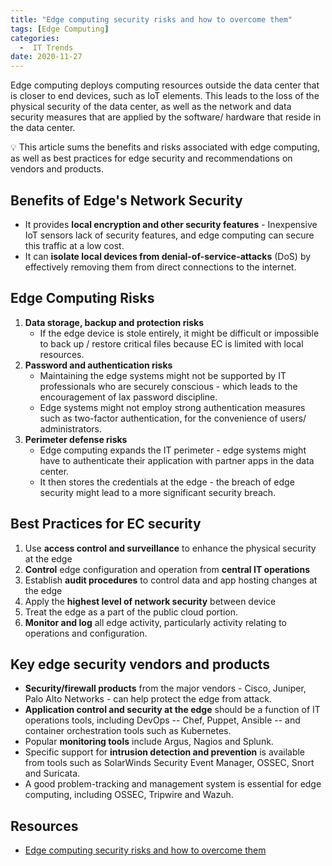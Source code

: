 ```yaml
---
title: "Edge computing security risks and how to overcome them"
tags: [Edge Computing]
categories:
  -  IT Trends
date: 2020-11-27
---
```


Edge computing deploys computing resources outside the data center that is closer to end devices, such as IoT elements. This leads to the loss of the physical security of the data center, as well as the network and data security measures that are applied by the software/ hardware that reside in the data center.

💡 This article sums the benefits and risks associated with edge computing, as well as best practices for edge security and recommendations on vendors and products.


## Benefits of Edge's Network Security
- It provides **local encryption and other security features** - Inexpensive IoT sensors lack of security features, and edge computing can secure this traffic at a low cost.
- It can **isolate local devices from denial-of-service-attacks** (DoS) by effectively removing them from direct connections to the internet.


## Edge Computing Risks
1. **Data storage, backup and protection risks**
    - If the edge device is stole entirely, it might be difficult or impossible to back up / restore critical files because EC is limited with local resources.
2. **Password and authentication risks**
    - Maintaining the edge systems might not be supported by IT professionals who are securely conscious - which leads to the encouragement of lax password discipline.
    - Edge systems might not employ strong authentication measures such as two-factor authentication, for the convenience of users/ administrators.
3. **Perimeter defense risks**
    - Edge computing expands the IT perimeter - edge systems might have to authenticate their application with partner apps in the data center.
    - It then stores the credentials at the edge - the breach of edge security might lead to a more significant security breach.


## Best Practices for EC security
1. Use **access control and surveillance** to enhance the physical security at the edge
2. **Control** edge configuration and operation from **central IT operations**
3. Establish **audit procedures** to control data and app hosting changes at the edge
4. Apply the **highest level of network security** between device
5. Treat the edge as a part of the public cloud portion.
6. **Monitor and log** all edge activity, particularly activity relating to operations and configuration.


## Key edge security vendors and products
- **Security/firewall products** from the major vendors - Cisco, Juniper, Palo Alto Networks - can help protect the edge from attack.
- **Application control and security at the edge** should be a function of IT operations tools, including DevOps -- Chef, Puppet, Ansible -- and container orchestration tools such as Kubernetes.
- Popular **monitoring tools** include Argus, Nagios and Splunk.
- Specific support for **intrusion detection and prevention** is available from tools such as SolarWinds Security Event Manager, OSSEC, Snort and Suricata.
- A good problem-tracking and management system is essential for edge computing, including OSSEC, Tripwire and Wazuh.


## Resources
- [Edge computing security risks and how to overcome them](notion://www.notion.so/Edge-Computing-Security-Issues-f9fd7c9981424add9d3f07dbea5509aa#%5B%3Chttps://internetofthingsagenda.techtarget.com/tip/Edge-computing-security-risks-and-how-to-overcome-them%3E)

